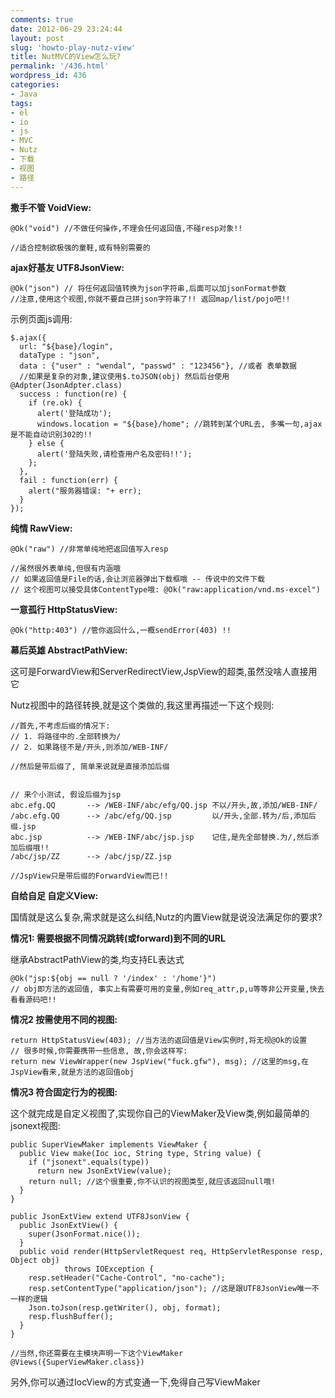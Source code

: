 ```yaml
---
comments: true
date: 2012-06-29 23:24:44
layout: post
slug: 'howto-play-nutz-view'
title: NutMVC的View怎么玩?
permalink: '/436.html'
wordpress_id: 436
categories:
- Java
tags:
- el
- io
- js
- MVC
- Nutz
- 下载
- 视图
- 路径
---
```


**撒手不管 VoidView:**

    @Ok("void") //不做任何操作,不理会任何返回值,不碰resp对象!!
    
    //适合控制欲极强的童鞋,或有特别需要的
    

**ajax好基友 UTF8JsonView:**

    @Ok("json") // 将任何返回值转换为json字符串,后面可以加jsonFormat参数
    //注意,使用这个视图,你就不要自己拼json字符串了!! 返回map/list/pojo吧!!
    

示例页面js调用:

    $.ajax({
      url: "${base}/login",
      dataType : "json",
      data : {"user" : "wendal", "passwd" : "123456"}, //或者 表单数据
      //如果是复杂的对象,建议使用$.toJSON(obj) 然后后台使用@Adpter(JsonAdpter.class)
      success : function(re) {
        if (re.ok) {
          alert('登陆成功');
          windows.location = "${base}/home"; //跳转到某个URL去, 多嘴一句,ajax是不能自动识别302的!!
        } else {
          alert('登陆失败,请检查用户名及密码!!');
        };
      },
      fail : function(err) {
        alert("服务器错误: "+ err);
      }
    });
    

**纯情 RawView:**

    @Ok("raw") //非常单纯地把返回值写入resp
    
    //虽然很外表单纯,但很有内涵哦
    // 如果返回值是File的话,会让浏览器弹出下载框哦 -- 传说中的文件下载
    // 这个视图可以接受具体ContentType哦: @Ok("raw:application/vnd.ms-excel")
    
**一意孤行 HttpStatusView:**

    @Ok("http:403") //管你返回什么,一概sendError(403) !!
    
**幕后英雄 AbstractPathView:**


这可是ForwardView和ServerRedirectView,JspView的超类,虽然没啥人直接用它


Nutz视图中的路径转换,就是这个类做的,我这里再描述一下这个规则:

    
    //首先,不考虑后缀的情况下:
    // 1. 将路径中的.全部转换为/
    // 2. 如果路径不是/开头,则添加/WEB-INF/
    
    //然后是带后缀了, 简单来说就是直接添加后缀
    
    
    // 来个小测试, 假设后缀为jsp
    abc.efg.QQ       --> /WEB-INF/abc/efg/QQ.jsp 不以/开头,故,添加/WEB-INF/
    /abc.efg.QQ      --> /abc/efg/QQ.jsp         以/开头,全部.转为/后,添加后缀.jsp
    abc.jsp          --> /WEB-INF/abc/jsp.jsp    记住,是先全部替换.为/,然后添加后缀哦!!
    /abc/jsp/ZZ      --> /abc/jsp/ZZ.jsp
    
    //JspView只是带后缀的ForwardView而已!!
    

**自给自足 自定义View:**


国情就是这么复杂,需求就是这么纠结,Nutz的内置View就是说没法满足你的要求?



**情况1: 需要根据不同情况跳转(或forward)到不同的URL**


继承AbstractPathView的类,均支持EL表达式 


    @Ok("jsp:${obj == null ? '/index' : '/home'}") 
    // obj即方法的返回值, 事实上有需要可用的变量,例如req_attr,p,u等等非公开变量,快去看看源码吧!!
    

**情况2 按需使用不同的视图:**


    return HttpStatusView(403); //当方法的返回值是View实例时,将无视@Ok的设置
    // 很多时候,你需要携带一些信息, 故,你会这样写:
    return new ViewWrapper(new JspView("fuck.gfw"), msg); //这里的msg,在JspView看来,就是方法的返回值obj
    

**情况3 符合固定行为的视图:**


这个就完成是自定义视图了,实现你自己的ViewMaker及View类,例如最简单的jsonext视图:


    public SuperViewMaker implements ViewMaker {
      public View make(Ioc ioc, String type, String value) {
        if ("jsonext".equals(type))
          return new JsonExtView(value);
        return null; //这个很重要,你不认识的视图类型,就应该返回null哦!
      }
    }
    
    public JsonExtView extend UTF8JsonView {
      public JsonExtView() {
        super(JsonFormat.nice());
      }
      public void render(HttpServletRequest req, HttpServletResponse resp, Object obj)
                throws IOException {
        resp.setHeader("Cache-Control", "no-cache");
        resp.setContentType("application/json"); //这是跟UTF8JsonView唯一不一样的逻辑
        Json.toJson(resp.getWriter(), obj, format);
        resp.flushBuffer();
      }
    }
    
    //当然,你还需要在主模块声明一下这个ViewMaker
    @Views({SuperViewMaker.class})
    


另外,你可以通过IocView的方式变通一下,免得自己写ViewMaker
